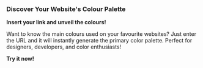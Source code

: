### Discover Your Website's Colour Palette

**Insert your link and unveil the colours!**

Want to know the main colours used on your favourite websites? Just enter the URL and it will instantly generate the primary color palette. Perfect for designers, developers, and color enthusiasts!

**Try it now!**
